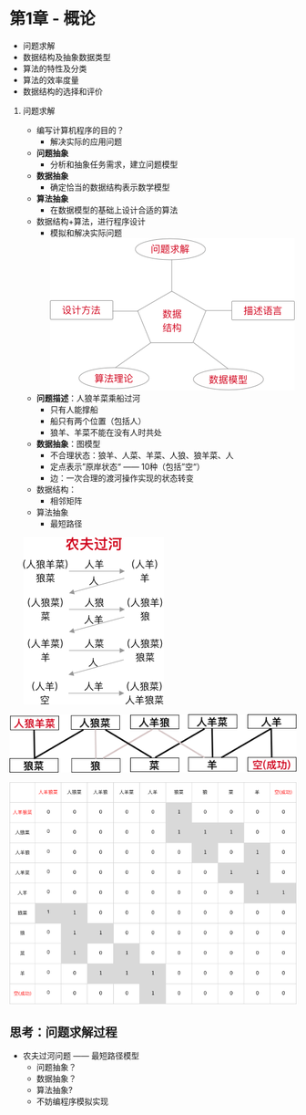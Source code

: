 # 第1章 - 概论
* 问题求解
* 数据结构及抽象数据类型
* 算法的特性及分类
* 算法的效率度量
* 数据结构的选择和评价

1. 问题求解
	* 编写计算机程序的目的？
		- 解决实际的应用问题
	- **问题抽象**
		- 分析和抽象任务需求，建立问题模型
	- **数据抽象**
		- 确定恰当的数据结构表示数学模型
	- **算法抽象**
		- 在数据模型的基础上设计合适的算法
	- 数据结构+算法，进行程序设计
		- 模拟和解决实际问题  
		![image](https://github.com/muyanbiao/program_design_and_algorithm/blob/master/data_structure/week1/Resources/data_structure_defination.png)
	* **问题描述**：人狼羊菜乘船过河
		- 只有人能撑船
		- 船只有两个位置（包括人）
		- 狼羊、羊菜不能在没有人时共处
	- **数据抽象**：图模型
		- 不合理状态：狼羊、人菜、羊菜、人狼、狼羊菜、人
		- 定点表示”原岸状态“ —— 10种（包括”空“）
		- 边：一次合理的渡河操作实现的状态转变
	- 数据结构：
		- 相邻矩阵
	- 算法抽象
		- 最短路径  
		  
	![image](https://github.com/muyanbiao/program_design_and_algorithm/blob/master/data_structure/week1/Resources/man_wolf_sheep_greens1.png)
  
![image](https://github.com/muyanbiao/program_design_and_algorithm/blob/master/data_structure/week1/Resources/man_wolf_sheep_greens2.png)
  
![image](https://github.com/muyanbiao/program_design_and_algorithm/blob/master/data_structure/week1/Resources/man_wolf_sheep_greens3.png)

## 思考：问题求解过程
* 农夫过河问题 —— 最短路径模型
	* 问题抽象？
	* 数据抽象？
	* 算法抽象?
	* 不妨编程序模拟实现
